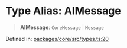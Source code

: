 # Type Alias: AIMessage

> **AIMessage**: `CoreMessage` \| `Message`

Defined in: [packages/core/src/types.ts:20](https://github.com/geodaopenjs/openassistant/blob/0a6a7e7306d75a25dc968b3117f04cb7bd613bec/packages/core/src/types.ts#L20)
